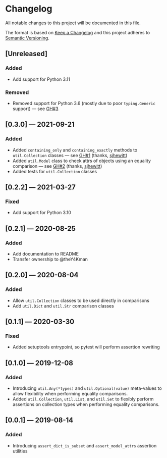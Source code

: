# Changelog
All notable changes to this project will be documented in this file.

The format is based on [Keep a Changelog](http://keepachangelog.com/en/1.0.0/)
and this project adheres to [Semantic Versioning](http://semver.org/spec/v2.0.0.html).


## [Unreleased]
### Added
 - Add support for Python 3.11

### Removed
 - Removed support for Python 3.6 (mostly due to poor `typing.Generic` support) — see [GH#3](https://github.com/theY4Kman/pytest-assert-utils/issues/3)


## [0.3.0] — 2021-09-21
### Added
 - Added `containing_only` and `containing_exactly` methods to `util.Collection` classes — see [GH#1](https://github.com/theY4Kman/pytest-assert-utils/pull/1) (thanks, [sjhewitt](https://github.com/sjhewitt))
 - Added `util.Model` class to check attrs of objects using an equality comparison — see [GH#2](https://github.com/theY4Kman/pytest-assert-utils/pull/2) (thanks, [sjhewitt](https://github.com/sjhewitt))
 - Added tests for `util.Collection` classes


## [0.2.2] — 2021-03-27
### Fixed
 - Add support for Python 3.10


## [0.2.1] — 2020-08-25
### Added
 - Add documentation to README
 - Transfer ownership to @theY4Kman


## [0.2.0] — 2020-08-04
### Added
 - Allow `util.Collection` classes to be used directly in comparisons
 - Add `util.Dict` and `util.Str` comparison classes


## [0.1.1] — 2020-03-30
### Fixed
 - Added setuptools entrypoint, so pytest will perform assertion rewriting


## [0.1.0] — 2019-12-08
### Added
 - Introducing `util.Any(*types)` and `util.Optional(value)` meta-values to allow flexibility when performing equality comparisons.
 - Added `util.Collection`, `util.List`, and `util.Set` to flexibly perform assertions on collection types when performing equality comparisons.


## [0.0.1] — 2019-08-14
### Added
 - Introducing `assert_dict_is_subset` and `assert_model_attrs` assertion utilities
